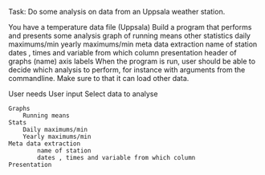 Task: Do some analysis on data from an Uppsala weather station.


You have a temperature data file (Uppsala)
Build a program that performs and presents some analysis
graph of running means
other statistics
daily maximums/min
yearly maximums/min
meta data extraction
name of station
dates , times and variable from which column
presentation
header of graphs (name)
axis labels
When the program is run, user should be able to decide which analysis to perform, for instance with arguments from the commandline.
Make sure to that it can load other data.

User needs
    User input
        Select data to analyse

    Graphs
        Running means
    Stats
        Daily maximums/min
        Yearly maximums/min
    Meta data extraction
            name of station
            dates , times and variable from which column
    Presentation
        
